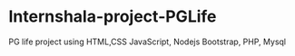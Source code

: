 # Internshala-project-PGLife
PG life project using HTML,CSS JavaScript, Nodejs Bootstrap, PHP, Mysql
